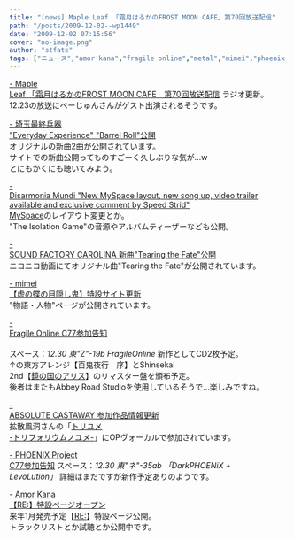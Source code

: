 ```yaml
---
title: "[news] Maple Leaf 「霜月はるかのFROST MOON CAFE」第70回放送配信"
path: "/posts/2009-12-02--wp1449"
date: "2009-12-02 07:15:56"
cover: "no-image.png"
author: "stfate"
tags: ["ニュース","amor kana","fragile online","metal","mimei","phoenix project","sound factory carolina","中恵光城","埼玉最終兵器","霜月はるか"]
---
```


<style type="text/css">
<!--
p {white-space: pre-wrap};
-->
</style>

<a  href="http://www.timerocket.co.jp/fmc/" target="_blank">- Maple Leaf 「霜月はるかのFROST MOON CAFE」第70回放送配信</a>
ラジオ更新。
12.23の放送にぺーじゅんさんがゲスト出演されるそうです。

<a  href="http://www.ssh.ne.jp/" target="_blank">- 埼玉最終兵器 "Everyday Experience" "Barrel Roll"公開</a>
オリジナルの新曲2曲が公開されています。
サイトでの新曲公開ってものすごーく久しぶりな気が…w
とにもかくにも聴いてみよう。

<a  href="http://www.disarmoniamundi.com/" target="_blank">- Disarmonia Mundi "New MySpace layout, new song up, video trailer available and exclusive comment by Speed Strid"</a>
<a href="http://myspace.com/disarmoniamundi">MySpace</a>のレイアウト変更とか。
"The Isolation Game"の音源やアルバムティーザーなども公開。

<a  href="http://carolina.web.infoseek.co.jp/" target="_blank">- SOUND FACTORY CAROLINA 新曲"Tearing the Fate"公開</a>
ニコニコ動画にてオリジナル曲"Tearing the Fate"が公開されています。


<a  href="http://totsu-kuni.net/" target="_blank">- mimei 【虚の蝶の目隠し鬼】特設サイト更新</a>
"物語・人物"ページが公開されています。

<a  href="http://www.shinsekai.co.uk/fragile/" target="_blank">- Fragile Online C77参加告知</a>
<a href="http://www.shinsekai.co.uk/fragile/2nd_remaster.html"></a>
スペース：<em>12.30 東"Z"-19b FragileOnline</em>
新作としてCD2枚予定。
↑の東方アレンジ【百鬼夜行　序】とShinsekai 2nd【<a href="http://www.shinsekai.co.uk/fragile/2nd_remaster.html">鏡の国のアリス</a>】のリマスター盤を頒布予定。
後者はまたもAbbey Road Studioを使用しているそうで…楽しみですね。

<a  href="http://shule-aroon.sakura.ne.jp/" target="_blank">- ABSOLUTE CASTAWAY 参加作品情報更新</a>
拡散風洞さんの「<a href="http://www.toriyume.com/">トリユメ -トリフォリウムノユメ-</a>」にOPヴォーカルで参加されています。

<a  href="http://www.p-pr.info/" target="_blank">- PHOENIX Project C77参加告知</a>
スペース：<em>12.30 東"ネ"-35ab 「DarkPHOENiX + LevoLution」</em>
詳細はまだですが新作予定ありのようです。

<a  href="http://amorkana.jp/" target="_blank">- Amor Kana 【RE:】特設ページオープン</a>
来年1月発売予定【<a href="http://re.amorkana.jp/">RE:</a>】特設ページ公開。
トラックリストとか試聴とか公開中です。